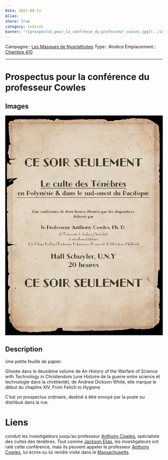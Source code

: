 ```yaml
---
Date: 2021-09-11
Alias:
share: true
category: indices
banner: "![prospectus_pour_la_confrence_du_professeur_cowles.jpg](../images/prospectus_pour_la_confrence_du_professeur_cowles.jpg)"
---
```

Campagne:: [Les Masques de Nyarlathotep](../Les%20Masques%20de%20Nyarlathotep.md)
Type:: #indice 
Emplacement:: [Chambre 410](../lieu/Chambre%20410.md)

***
# Prospectus pour la conférence du professeur Cowles

## Images

![prospectus_pour_la_confrence_du_professeur_cowles.jpg](../images/prospectus_pour_la_confrence_du_professeur_cowles.jpg)
## Description

Une petite feuille de papier. 

Glissée dans le deuxième volume de An History of the Warfare of Science with Technology in Christendom (une Histoire de la guerre entre science et technologie dans la chrétienté), de Andrew Dickson White, elle marque le début du chapitre XIV, From Fetich to Hygiene. 

C’est un prospectus ordinaire, destiné à être envoyé par la poste ou distribué dans la rue.

# Liens

conduit les investigateurs jusqu’au professeur [Anthony Cowles](../../Anthony%20Cowles.md), spécialiste des cultes des ténèbres. Tout comme [Jackson Elias](../../Jackson%20Elias.md), les investigateurs ont raté cette conférence, mais ils peuvent appeler le professeur [Anthony Cowles](../../Anthony%20Cowles.md), lui écrire ou lui rendre visite dans le [Massachusetts](Massachusetts.md).